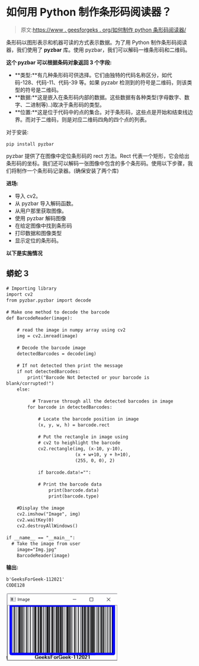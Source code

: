 # 如何用 Python 制作条形码阅读器？

> 原文:[https://www . geesforgeks . org/如何制作 python 条形码阅读器/](https://www.geeksforgeeks.org/how-to-make-a-barcode-reader-in-python/)

条形码以图形表示和机器可读的方式表示数据。为了用 Python 制作条形码阅读器，我们使用了 **pyzbar** 库。使用 pyzbar，我们可以解码一维条形码和二维码。

**这个 pyzbar 可以根据条码对象返回 3 个字段:**

*   **类型:**有几种条形码可供选择。它们由独特的代码名称区分，如代码-128、代码-11、代码-39 等。如果 pyzabr 检测到的符号是二维码，则该类型的符号是二维码。
*   **数据:**这是嵌入在条形码内部的数据。这些数据有各种类型(字母数字、数字、二进制等)..)取决于条形码的类型。
*   **位置:**这是位于代码中的点的集合。对于条形码，这些点是开始和结束线边界。而对于二维码，则是对应二维码四角的四个点的列表。

对于安装:

```
pip install pyzbar
```

pyzbar 提供了在图像中定位条形码的 rect 方法。Rect 代表一个矩形，它会给出条形码的坐标。我们还可以解码一张图像中包含的多个条形码。使用以下步骤，我们将制作一个条形码记录器。(确保安装了两个库)

**进场:**

*   导入 cv2。
*   从 pyzbar 导入解码函数。
*   从用户那里获取图像。
*   使用 pyzbar 解码图像
*   在给定图像中找到条形码
*   打印数据和图像类型
*   显示定位的条形码。

**以下是实施情况**

## 蟒蛇 3

```
# Importing library
import cv2
from pyzbar.pyzbar import decode

# Make one method to decode the barcode
def BarcodeReader(image):

    # read the image in numpy array using cv2
    img = cv2.imread(image)

    # Decode the barcode image
    detectedBarcodes = decode(img)

    # If not detected then print the message
    if not detectedBarcodes:
        print("Barcode Not Detected or your barcode is blank/corrupted!")
    else:

          # Traverse through all the detected barcodes in image
        for barcode in detectedBarcodes: 

            # Locate the barcode position in image
            (x, y, w, h) = barcode.rect

            # Put the rectangle in image using
            # cv2 to heighlight the barcode
            cv2.rectangle(img, (x-10, y-10),
                          (x + w+10, y + h+10),
                          (255, 0, 0), 2)

            if barcode.data!="":

            # Print the barcode data
                print(barcode.data)
                print(barcode.type)

    #Display the image
    cv2.imshow("Image", img)
    cv2.waitKey(0)
    cv2.destroyAllWindows()

if __name__ == "__main__":
  # Take the image from user
    image="Img.jpg"
    BarcodeReader(image)
```

**输出:**

```
b'GeeksForGeek-112021'
CODE128
```

![](img/36c4071140f268a493212546f6e81ba8.png)